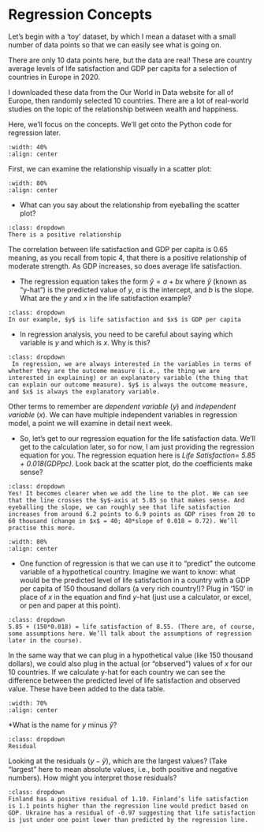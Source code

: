 # Regression Concepts

Let’s begin with a ‘toy’ dataset, by which I mean a dataset with a small number of data points so that we can easily see what is going on.

There are only 10 data points here, but the data are real! These are country average levels of life satisfaction and GDP per capita for a selection of countries in Europe in 2020.

I downloaded these data from the Our World in Data website for all of Europe, then randomly selected 10 countries. There are a lot of real-world studies on the topic of the relationship between wealth and happiness.

Here, we’ll focus on the concepts. We’ll get onto the Python code for regression later.

```{image} https://raw.githubusercontent.com/jillxoreilly/StatsCourseBook_2024/main/images/regression1_happinessTable.png
:width: 40%
:align: center
```
First, we can examine the relationship visually in a scatter plot:

```{image} https://raw.githubusercontent.com/jillxoreilly/StatsCourseBook_2024/main/images/regression1_happinessScatter.png
:width: 80%
:align: center
```
* What can you say about the relationship from eyeballing the scatter plot?


```{admonition} Click to reveal answer
:class: dropdown
There is a positive relationship
```
The correlation between life satisfaction and GDP per capita is 0.65 meaning, as you recall from topic 4, that there is a positive relationship of moderate strength. As GDP increases, so does average life satisfaction.

* The regression equation takes the form $\hat{y}=a+bx$ where $\hat{y}$ (known as “y-hat”) is the predicted value of $y$, $a$ is the intercept, and $b$ is the slope. What are the $y$ and $x$ in the life satisfaction example?

```{admonition} Click to reveal answer
:class: dropdown
In our example, $y$ is life satisfaction and $x$ is GDP per capita
```

* In regression analysis, you need to be careful about saying which variable is $y$ and which is $x$. Why is this? 

```{admonition} Click to reveal answer
:class: dropdown
 In regression, we are always interested in the variables in terms of whether they are the outcome measure (i.e., the thing we are interested in explaining) or an explanatory variable (the thing that can explain our outcome measure). $y$ is always the outcome measure, and $x$ is always the explanatory variable. 
```
Other terms to remember are *dependent variable* ($y$) and
*independent variable* ($x$). We can have multiple independent
variables in regression model, a point we will examine in detail next
week.

* So, let’s get to our regression equation for the life satisfaction
  data. We’ll get to the calculation later, so for now, I am just
  providing the regression equation for you. The regression equation
  here is *Life Satisfaction= 5.85 + 0.018(GDPpc)*. Look back at the
  scatter plot, do the coefficients make sense?

```{admonition} Click to reveal answer
:class: dropdown
Yes! It becomes clearer when we add the line to the plot. We can see that the line crosses the $y$-axis at 5.85 so that makes sense. And eyeballing the slope, we can roughly see that life satisfaction increases from around 6.2 points to 6.9 points as GDP rises from 20 to 60 thousand (change in $x$ = 40; 40*slope of 0.018 = 0.72). We’ll practise this more.
```

```{image} https://raw.githubusercontent.com/jillxoreilly/StatsCourseBook_2024/main/images/regression1_happinessRegplot.png
:width: 80%
:align: center
```

* One function of regression is that we can use it to “predict” the
  outcome variable of a hypothetical country. Imagine we want to know:
  what would be the predicted level of life satisfaction in a country
  with a GDP per capita of 150 thousand dollars (a very rich country!)? Plug
  in ‘150’ in place of $x$ in the equation and find $y$-hat (just use
  a calculator, or excel, or pen and paper at this point).

```{admonition} Click to reveal answer
:class: dropdown
5.85 + (150*0.018) = life satisfaction of 8.55. (There are, of course, some assumptions here. We’ll talk about the assumptions of regression later in the course).
```

In the same way that we can plug in a hypothetical value (like 150
thousand dollars),
we could also plug in the actual (or “observed”) values of $x$ for our
10 countries. If we calculate y-hat for each country we can see the
difference between the predicted level of life satisfaction and
observed value. These have been added to the data table.

```{image} https://raw.githubusercontent.com/jillxoreilly/StatsCourseBook/main/images/regression1_happinessTable_res.png
:width: 70%
:align: center
```

*What is the name for $y$ minus $\hat{y}$?

```{admonition} Click to reveal answer
:class: dropdown
Residual
```

Looking at the residuals ($y - \hat{y}$), which are the largest
values? (Take “largest” here to mean absolute values, i.e., both
positive and negative numbers). How might you interpret those
residuals?

```{admonition} Click to reveal answer
:class: dropdown
Finland has a positive residual of 1.10. Finland’s life satisfaction is 1.1 points higher than the regression line would predict based on GDP. Ukraine has a residual of -0.97 suggesting that life satisfaction is just under one point lower than predicted by the regression line. 
```

